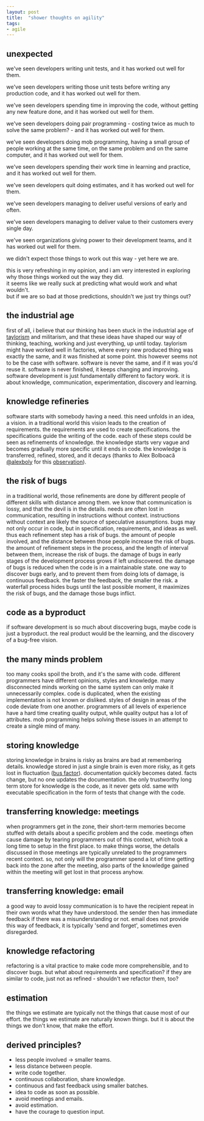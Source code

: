 ```yaml
---
layout: post
title:  "shower thoughts on agility"
tags: 
- agile
---
```



## unexpected

<p>we've seen developers writing unit tests, and it has worked out well for them.</p>  
<p>we've seen developers writing those unit tests before writing any production code, and it has worked out well for them.</p>
<p>we've seen developers spending time in improving the code, without getting any new feature done, and it has worked out well for them.</p>  
<p>we've seen developers doing pair programming - costing twice as much to solve the same problem? - and it has worked out well for them.</p>  
<p>we've seen developers doing mob programming, having a small group of people working at the same time, on the same problem and on the same computer, and it has worked out well for them.</p>  
<p>we've seen developers spending their work time in learning and practice, and it has worked out well for them.</p>  
<p>we've seen developers quit doing estimates, and it has worked out well for them.</p>  
<p>we've seen developers managing to deliver useful versions of early and often.</p>  
<p>we've seen developers managing to deliver value to their customers every single day.</p>  
<p>we've seen organizations giving power to their development teams, and it has worked out well for them.</p>  
<p>we didn't expect those things to work out this way - yet here we are.</p>

this is very refreshing in my opinion, and i am very interested in exploring why those things worked out the way they did.  
it seems like we really suck at predicting what would work and what wouldn't.  
but if we are so bad at those predictions, shouldn't we just try things out?

## the industrial age
first of all, i believe that our thinking has been stuck in the industrial age of [taylorism](https://en.wikipedia.org/wiki/Frederick_Winslow_Taylor) and militarism, and that these ideas have shaped our way of thinking, teaching, working and just everything, up until today.
taylorism might have worked well in factories, where every new produced thing was exactly the same, and it was finished at some point.
this however seems not to be the case with software.
software is never the same, and if it was you'd reuse it.
software is never finished, it keeps changing and improving.
software development is just fundamentally different to factory work.
it is about knowledge, communication, experimentation, discovery and learning.

## knowledge refineries
software starts with somebody having a need.
this need unfolds in an idea, a vision.
in a traditional world this vision leads to the creation of requirements.
the requirements are used to create specifications.
the specifications guide the writing of the code.
each of these steps could be seen as refinements of knowledge.
the knowledge starts very vague and becomes gradually more specific until it ends in code.
the knowledge is transferred, refined, stored, and it decays (thanks to Alex Bolboacă [@alexboly](https://twitter.com/alexboly) for this [observation](https://mozaicworks.com/blog/software-engineering/knowledge-refinery/)).

## the risk of bugs
in a traditional world, those refinements are done by different people of different skills with distance among them.
we know that communication is lossy, and that the devil is in the details.
needs are often lost in communication, resulting in instructions without context.
instructions without context are likely the source of speculative assumptions.
bugs may not only occur in code, but in specification, requirements, and ideas as well.
thus each refinement step has a risk of bugs.
the amount of people involved, and the distance between those people increase the risk of bugs.
the amount of refinement steps in the process, and the length of interval between them, increase the risk of bugs.
the damage of bugs in early stages of the development process grows if left undiscovered.
the damage of bugs is reduced when the code is in a maintainable state.
one way to discover bugs early, and to prevent them from doing lots of damage, is continuous feedback.
the faster the feedback, the smaller the risk.
a waterfall process hides bugs until the last possible moment, it maximizes the risk of bugs, and the damage those bugs inflict.

## code as a byproduct
if software development is so much about discovering bugs, maybe code is just a byproduct.
the real product would be the learning, and the discovery of a bug-free vision.

## the many minds problem
too many cooks spoil the broth, and it's the same with code.
different programmers have different opinions, styles and knowledge.
many disconnected minds working on the same system can only make it unnecessarily complex.
code is duplicated, when the existing implementation is not known or disliked.
styles of design in areas of the code deviate from one another.
programmers of all levels of experience have a hard time creating quality output, while quality output has a lot of attributes.
mob programming helps solving these issues in an attempt to create a single mind of many.

## storing knowledge
storing knowledge in brains is risky as brains are bad at remembering details.
knowledge stored in just a single brain is even more risky, as it gets lost in fluctuation ([bus factor](https://en.wikipedia.org/wiki/Bus_factor)).
documentation quickly becomes dated. facts change, but no one updates the documentation.
the only trustworthy long term store for knowledge is the code, as it never gets old. same with executable specification in the form of tests that change with the code.

## transferring knowledge: meetings
when programmers get in the zone, their short-term memories become stuffed with details about a specific problem and the code.
meetings often cause damage by tearing programmers out of this context, which took a long time to setup in the first place.
to make things worse, the details discussed in those meetings are typically unrelated to the programmers recent context.
so, not only will the programmer spend a lot of time getting back into the zone after the meeting, also parts of the knowledge gained within the meeting will get lost in that process anyhow.

## transferring knowledge: email
a good way to avoid lossy communication is to have the recipient repeat in their own words what they have understood.
the sender then has immediate feedback if there was a misunderstanding or not.
email does not provide this way of feedback, it is typically 'send and forget', sometimes even disregarded.

## knowledge refactoring
refactoring is a vital practice to make code more comprehensible, and to discover bugs.
but what about requirements and specification?
if they are similar to code, just not as refined - shouldn't we refactor them, too?

## estimation
the things we estimate are typically not the things that cause most of our effort.
the things we estimate are naturally known things.
but it is about the things we don't know, that make the effort.

## derived principles?
- less people involved -> smaller teams.
- less distance between people.
- write code together.
- continuous collaboration, share knowledge.
- continuous and fast feedback using smaller batches.
- idea to code as soon as possible.
- avoid meetings and emails.
- avoid estimation.
- have the courage to question input.

